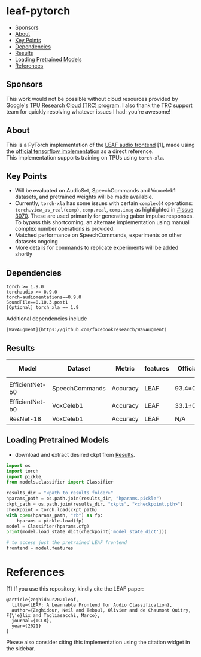 # leaf-pytorch

- [Sponsors](#sponsors)
- [About](#about) 
- [Key Points](#key-points) 
- [Dependencies](#dependencies) 
- [Results](#results) 
- [Loading Pretrained Models](#loading-pretrained-models)
- [References](#references)

## Sponsors

This work would not be possible without cloud resources provided by Google's [TPU Research Cloud (TRC) program](https://sites.research.google/trc/about/). I also thank the TRC support team for quickly resolving whatever issues I had: you're awesome!

## About

This is a PyTorch implementation of the [LEAF audio frontend](https://openreview.net/pdf?id=jM76BCb6F9m) [1], made using the [official tensorflow implementation](https://github.com/google-research/leaf-audio) as a direct reference.  
This implementation supports training on TPUs using `torch-xla`.

## Key Points

* Will be evaluated on AudioSet, SpeechCommands and Voxceleb1 datasets, and pretrained weights will be made available.
* Currently, `torch-xla` has some issues with certain `complex64` operations: `torch.view_as_real(comp)`, `comp.real`, `comp.imag` as highlighted in [#Issue 3070](https://github.com/pytorch/xla/issues/3070). 
These are used primarily for generating gabor impulse responses. To bypass this shortcoming, an alternate implementation using manual complex number operations is provided.
* Matched performance on SpeechCommands, experiments on other datasets ongoing
* More details for commands to replicate experiments will be added shortly


## Dependencies
```
torch >= 1.9.0
torchaudio >= 0.9.0
torch-audiomentations==0.9.0
SoundFile==0.10.3.post1
[Optional] torch_xla == 1.9
```

Additional dependencies include
```
[WavAugment](https://github.com/facebookresearch/WavAugment)
```

## Results
| Model | Dataset | Metric | features | Official | This repo | weights |
| ----- | ----- | ----- | ----- | ----- | ----- | ----- |
|       |       |       |       |       |       |       |
| EfficientNet-b0 | SpeechCommands | Accuracy | LEAF | 93.4±0.3 | 94.5±0.4 | [ckpt](https://drive.google.com/drive/folders/1bPQGE23boXXNkCr2AtDMi8xoZRElpZUK?usp=sharing) 
| EfficientNet-b0 | VoxCeleb1 | Accuracy | LEAF | 33.1±0.7 | 40.9±1.8 | [ckpt](https://drive.google.com/drive/folders/1J4dn6QskJ4YicbCJdti680abIxaAQqTN?usp=sharing)
| ResNet-18 | VoxCeleb1 | Accuracy | LEAF | N/A | 44.7±2.9 | [ckpt](https://drive.google.com/drive/folders/1pWBKaWVDNaI8NusiML91UPHdxTgzP8sd?usp=sharing)


## Loading Pretrained Models

- download and extract desired ckpt from [Results](#results).
```python
import os
import torch
import pickle
from models.classifier import Classifier

results_dir = "<path to results folder>"
hparams_path = os.path.join(results_dir, "hparams.pickle")
ckpt_path = os.path.join(results_dir, "ckpts", "<checkpoint.pth>")
checkpoint = torch.load(ckpt_path)
with open(hparams_path, "rb") as fp:
    hparams = pickle.load(fp)
model = Classifier(hparams.cfg)
print(model.load_state_dict(checkpoint['model_state_dict']))

# to access just the pretrained LEAF frontend
frontend = model.features
```

# References

[1] If you use this repository, kindly cite the LEAF paper:

```
@article{zeghidour2021leaf,
  title={LEAF: A Learnable Frontend for Audio Classification},
  author={Zeghidour, Neil and Teboul, Olivier and de Chaumont Quitry, F{\'e}lix and Tagliasacchi, Marco},
  journal={ICLR},
  year={2021}
}
``` 

Please also consider citing this implementation using the citation widget in the sidebar.

